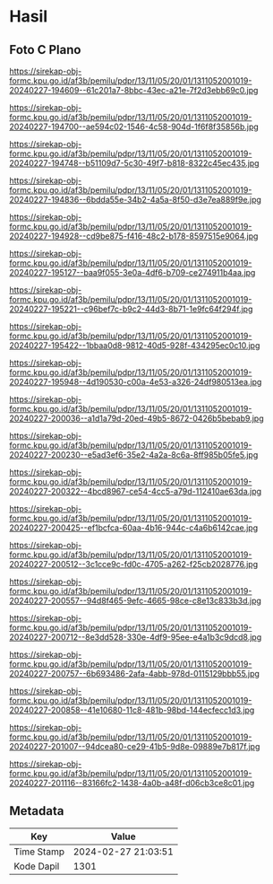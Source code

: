# Hasil

## Foto C Plano

https://sirekap-obj-formc.kpu.go.id/af3b/pemilu/pdpr/13/11/05/20/01/1311052001019-20240227-194609--61c201a7-8bbc-43ec-a21e-7f2d3ebb69c0.jpg

https://sirekap-obj-formc.kpu.go.id/af3b/pemilu/pdpr/13/11/05/20/01/1311052001019-20240227-194700--ae594c02-1546-4c58-904d-1f6f8f35856b.jpg

https://sirekap-obj-formc.kpu.go.id/af3b/pemilu/pdpr/13/11/05/20/01/1311052001019-20240227-194748--b51109d7-5c30-49f7-b818-8322c45ec435.jpg

https://sirekap-obj-formc.kpu.go.id/af3b/pemilu/pdpr/13/11/05/20/01/1311052001019-20240227-194836--6bdda55e-34b2-4a5a-8f50-d3e7ea889f9e.jpg

https://sirekap-obj-formc.kpu.go.id/af3b/pemilu/pdpr/13/11/05/20/01/1311052001019-20240227-194928--cd9be875-f416-48c2-b178-8597515e9064.jpg

https://sirekap-obj-formc.kpu.go.id/af3b/pemilu/pdpr/13/11/05/20/01/1311052001019-20240227-195127--baa9f055-3e0a-4df6-b709-ce274911b4aa.jpg

https://sirekap-obj-formc.kpu.go.id/af3b/pemilu/pdpr/13/11/05/20/01/1311052001019-20240227-195221--c96bef7c-b9c2-44d3-8b71-1e9fc64f294f.jpg

https://sirekap-obj-formc.kpu.go.id/af3b/pemilu/pdpr/13/11/05/20/01/1311052001019-20240227-195422--1bbaa0d8-9812-40d5-928f-434295ec0c10.jpg

https://sirekap-obj-formc.kpu.go.id/af3b/pemilu/pdpr/13/11/05/20/01/1311052001019-20240227-195948--4d190530-c00a-4e53-a326-24df980513ea.jpg

https://sirekap-obj-formc.kpu.go.id/af3b/pemilu/pdpr/13/11/05/20/01/1311052001019-20240227-200036--a1d1a79d-20ed-49b5-8672-0426b5bebab9.jpg

https://sirekap-obj-formc.kpu.go.id/af3b/pemilu/pdpr/13/11/05/20/01/1311052001019-20240227-200230--e5ad3ef6-35e2-4a2a-8c6a-8ff985b05fe5.jpg

https://sirekap-obj-formc.kpu.go.id/af3b/pemilu/pdpr/13/11/05/20/01/1311052001019-20240227-200322--4bcd8967-ce54-4cc5-a79d-112410ae63da.jpg

https://sirekap-obj-formc.kpu.go.id/af3b/pemilu/pdpr/13/11/05/20/01/1311052001019-20240227-200425--ef1bcfca-60aa-4b16-944c-c4a6b6142cae.jpg

https://sirekap-obj-formc.kpu.go.id/af3b/pemilu/pdpr/13/11/05/20/01/1311052001019-20240227-200512--3c1cce9c-fd0c-4705-a262-f25cb2028776.jpg

https://sirekap-obj-formc.kpu.go.id/af3b/pemilu/pdpr/13/11/05/20/01/1311052001019-20240227-200557--94d8f465-9efc-4665-98ce-c8e13c833b3d.jpg

https://sirekap-obj-formc.kpu.go.id/af3b/pemilu/pdpr/13/11/05/20/01/1311052001019-20240227-200712--8e3dd528-330e-4df9-95ee-e4a1b3c9dcd8.jpg

https://sirekap-obj-formc.kpu.go.id/af3b/pemilu/pdpr/13/11/05/20/01/1311052001019-20240227-200757--6b693486-2afa-4abb-978d-0115129bbb55.jpg

https://sirekap-obj-formc.kpu.go.id/af3b/pemilu/pdpr/13/11/05/20/01/1311052001019-20240227-200858--41e10680-11c8-481b-98bd-144ecfecc1d3.jpg

https://sirekap-obj-formc.kpu.go.id/af3b/pemilu/pdpr/13/11/05/20/01/1311052001019-20240227-201007--94dcea80-ce29-41b5-9d8e-09889e7b817f.jpg

https://sirekap-obj-formc.kpu.go.id/af3b/pemilu/pdpr/13/11/05/20/01/1311052001019-20240227-201116--83166fc2-1438-4a0b-a48f-d06cb3ce8c01.jpg


## Metadata

| Key        | Value               |
| ---------- | ------------------- |
| Time Stamp | 2024-02-27 21:03:51 |
| Kode Dapil | 1301                |



